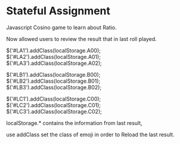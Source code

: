 # Stateful Assignment

Javascript Cosino game to learn about Ratio.

Now allowed users to review the result that in last roll played.

$('#LA1').addClass(localStorage.A00);
$('#LA2').addClass(localStorage.A01);
$('#LA3').addClass(localStorage.A02);

$('#LB1').addClass(localStorage.B00);
$('#LB2').addClass(localStorage.B01);
$('#LB3').addClass(localStorage.B02);

$('#LC1').addClass(localStorage.C00);
$('#LC2').addClass(localStorage.C01);
$('#LC3').addClass(localStorage.C02);


localStorage.*  contains the information from last result,

use addClass set the class of emoji in order to Reload the last result.